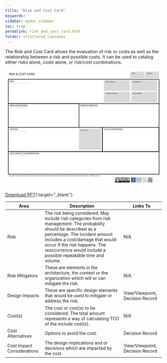 ```yaml
---
title: "Risk and Cost Card"
keywords: 
sidebar: mydoc_sidebar
toc: true
permalink: risk_and_cost_card.html
folder: structured_canvases
---
```



The Risk and Cost Card allows the evaluation of risk or costs as well as the relationship between a risk and possible costs. It can be used to catalog either risks alone, costs alone, or risk/cost combinations. 

![image001](media/risk_and_cost_card001.svg)

[Download PPT](media/ppt/risk_and_cost_card.ppt){:target="_blank"}

| Area | Description | Links To |
| --- | --- | --- |
| Risk | The risk being considered. May include risk categories from risk management. The probability should be described as a percentage. The incident amount includes a cost/damage that would occur if the risk happens. The reoccurrence would include a possible repeatable time and volume.  | N/A |
| Risk Mitigators | These are elements in the architecture, the context or the organization which will or can mitigate the risk.  | N/A |
| Design Impacts | These are specific design elements that would be used to mitigate or address the risk.  | View/Viewpoint, Decision Record |
| Cost(s) | The cost or cost(s) to be considered. The total amount represents a way of calculating TCO of the include cost(s).  | N/A |
| Cost Alternatives | Options to avoid the cost.  | Decision Record |
| Cost Impact Considerations | The design implications and or decisions which are impacted by the cost.  | View/Viewpoint, Decision Record |


